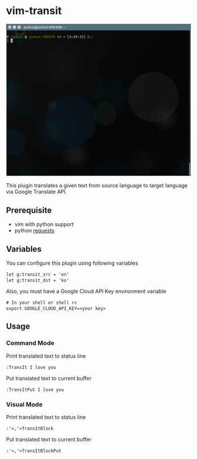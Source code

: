 # vim-transit

![demo](demo.gif)

This plugin translates a given text from source language to target language via Google Translate API.

## Prerequisite

* vim with python support
* python [requests](http://docs.python-requests.org/en/master/)

## Variables

You can configure this plugin using following variables

```
let g:transit_src = 'en'
let g:transit_dst = 'ko'
```

Also, you must have a Google Cloud API Key environment variable

```
# In your shell or shell rc
export GOOGLE_CLOUD_API_KEY=<your key>
```

## Usage

### Command Mode

Print translated text to status line

```
:TransIt I love you
```

Put translated text to current buffer
```
:TransItPut I love you
```

### Visual Mode

Print translated text to status line

```
:'<,'>TransItBlock
```

Put translated text to current buffer
```
:'<,'>TransItBlockPut
```


